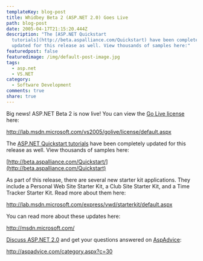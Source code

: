 ```yaml
---
templateKey: blog-post
title: Whidbey Beta 2 (ASP.NET 2.0) Goes Live
path: blog-post
date: 2005-04-17T21:15:20.444Z
description: "The [ASP.NET Quickstart
  tutorials](http://beta.aspalliance.com/Quickstart) have been completely
  updated for this release as well. View thousands of samples here:"
featuredpost: false
featuredimage: /img/default-post-image.jpg
tags:
  - asp.net
  - VS.NET
category:
  - Software Development
comments: true
share: true
---
```


Big news! ASP.NET Beta 2 is now live! You can view the [Go Live license](http://lab.msdn.microsoft.com/vs2005/golive/license/default.aspx) here:

<http://lab.msdn.microsoft.com/vs2005/golive/license/default.aspx>

The [ASP.NET Quickstart tutorials](http://beta.aspalliance.com/Quickstart) have been completely updated for this release as well. View thousands of samples here:

[http://beta.aspalliance.com/Quickstart/](http://beta.aspalliance.com/Quickstart)

As part of this release, there are several new starter kit applications. They include a Personal Web Site Starter Kit, a Club Site Starter Kit, and a Time Tracker Starter Kit. Read more about them here:

<http://lab.msdn.microsoft.com/express/vwd/starterkit/default.aspx>

You can read more about these updates here:

<http://msdn.microsoft.com/>

[Discuss ASP.NET 2.0](http://aspadvice.com/category.aspx?c=30) and get your questions answered on [AspAdvice](http://aspadvice.com/):

<http://aspadvice.com/category.aspx?c=30>

